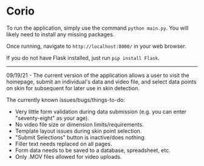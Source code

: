# Corio

To run the application, simply use the command `python main.py`. You will likely need to install any missing packages. 

Once running, navigate to `http://localhost:8000/` in your web browser. 

If you do not have Flask installed, just run `pip install Flask`. 

---

09/19/21 - The current version of the application allows a user to visit the homepage, submit an individual's data and video file, and select data points on skin for subsequent for later use in skin detection. 

The currently known issues/bugs/things-to-do:
- Very little form validation during data submission (e.g. you can enter "seventy-eight" as your age).
- No video file size or dimension limits/requirements. 
- Template layout issues during skin point selection. 
- "Submit Selections" button is inactive/does nothing. 
- Filler text needs replaced on all pages.
- Form data needs to be saved to a database, spreadsheet, etc. 
- Only .MOV files allowed for video uploads. 
